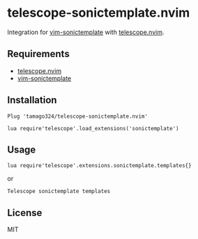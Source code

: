 # telescope-sonictemplate.nvim

Integration for [vim-sonictemplate](https://github.com/mattn/vim-sonictemplate) with [telescope.nvim](https://github.com/nvim-telescope/telescope.nvim).

## Requirements

* [telescope.nvim](https://github.com/nvim-telescope/telescope.nvim)
* [vim-sonictemplate](https://github.com/mattn/vim-sonictemplate)


## Installation

```
Plug 'tamago324/telescope-sonictemplate.nvim'

lua require'telescope'.load_extensions('sonictemplate')
```

## Usage

```
lua require'telescope'.extensions.sonictemplate.templates{}
```

or

```
Telescope sonictemplate templates
```



## License

MIT
